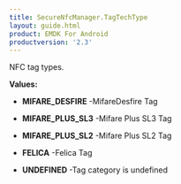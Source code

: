 ```yaml
---
title: SecureNfcManager.TagTechType
layout: guide.html
product: EMDK For Android
productversion: '2.3'
---
```


NFC tag types.

**Values:**

* **MIFARE_DESFIRE** -MifareDesfire Tag

* **MIFARE_PLUS_SL3** -Mifare Plus SL3 Tag

* **MIFARE_PLUS_SL2** -Mifare Plus SL2 Tag

* **FELICA** -Felica Tag

* **UNDEFINED** -Tag category is undefined













